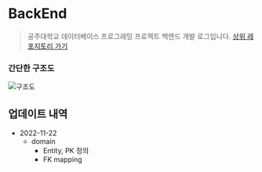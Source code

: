 # BackEnd

> 공주대학교 데이터베이스 프로그래밍 프로젝트 백엔드 개발 로그입니다. [상위 레포지토리 가기](https://github.com/youbbin/DB_Project_OwnPli)

### 간단한 구조도

![구조도](https://user-images.githubusercontent.com/84761609/201409901-2ad3548c-5e05-497e-a7ea-e8d49f6548df.jpg)


## 업데이트 내역

 - 2022-11-22
   - domain
     - Entity, PK 정의
     - FK mapping
